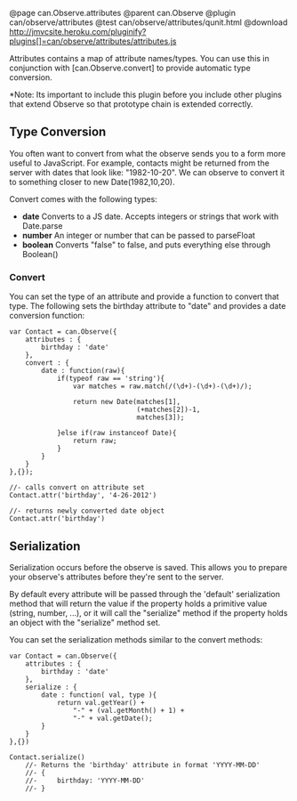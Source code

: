 @page can.Observe.attributes
@parent can.Observe
@plugin can/observe/attributes
@test can/observe/attributes/qunit.html
@download http://jmvcsite.heroku.com/pluginify?plugins[]=can/observe/attributes/attributes.js

Attributes contains a map of attribute names/types. You can use this in conjunction with 
[can.Observe.convert] to provide automatic type conversion.
	
*Note: Its important to include this plugin before you include other plugins that 
extend Observe so that prototype chain is extended correctly.

## Type Conversion

You often want to convert from what the observe sends you to a form more useful to JavaScript. 
For example, contacts might be returned from the server with dates that look like: "1982-10-20". 
We can observe to convert it to something closer to new Date(1982,10,20).

Convert comes with the following types:

- __date__ Converts to a JS date. Accepts integers or strings that work with Date.parse
- __number__ An integer or number that can be passed to parseFloat
- __boolean__ Converts "false" to false, and puts everything else through Boolean()

### Convert

You can set the type of an attribute and provide a function to convert that type. 
The following sets the birthday attribute to "date" and provides a date conversion function:

	var Contact = can.Observe({
		attributes : {
			birthday : 'date'
		},
		convert : {
			date : function(raw){
				if(typeof raw == 'string'){
					var matches = raw.match(/(\d+)-(\d+)-(\d+)/);
					
					return new Date(matches[1], 
							        (+matches[2])-1, 
								    matches[3]);
								
				}else if(raw instanceof Date){
					return raw;
				}
			}
		}
	},{});

	//- calls convert on attribute set
	Contact.attr('birthday', '4-26-2012') 
	
	//- returns newly converted date object
	Contact.attr('birthday') 

## Serialization

Serialization occurs before the observe is saved. This allows you to prepare your observe's
attributes before they're sent to the server.

By default every attribute will be passed through the 'default' serialization method 
that will return the value if the property holds a primitive value (string, number, ...), 
or it will call the "serialize" method if the property holds an object with the "serialize" method set.

You can set the serialization methods similar to the convert methods:

	var Contact = can.Observe({
		attributes : { 
			birthday : 'date'
		},
		serialize : {
			date : function( val, type ){
				return val.getYear() + 
					"-" + (val.getMonth() + 1) + 
					"-" + val.getDate(); 
			}
		}
	},{})
	
	Contact.serialize()
		//- Returns the 'birthday' attribute in format 'YYYY-MM-DD'
		//- {
		//- 	birthday: 'YYYY-MM-DD'
		//- }